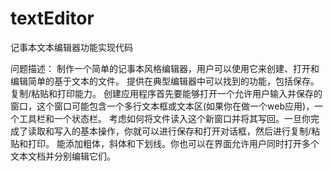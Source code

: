 # textEditor
记事本文本编辑器功能实现代码

问题描述：
制作一个简单的记事本风格编辑器，用户可以使用它来创建、打开和编辑简单的基于文本的文件。
提供在典型编辑器中可以找到的功能，包括保存。复制/粘贴和打印能力。
创建应用程序首先要能够打开一个允许用户输入并保存的窗口，这个窗口可能包含一个多行文本框或文本区(如果你在做一个web应用)，一个工具栏和一个状态栏。
考虑如何将文件读入这个新窗口并将其写回。一旦你完成了读取和写入的基本操作，你就可以进行保存和打开对话框，然后进行复制/粘贴和打印。
能添加粗体，斜体和下划线。你也可以在界面允许用户同时打开多个文本文档并分别编辑它们。
